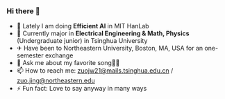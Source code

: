 ### Hi there 👋

- 🔭 Lately I am doing **Efficient AI** in MIT HanLab
- 🌱 Currently major in  **Electrical Engineering & Math, Physics** (Undergraduate junior) in Tsinghua University
- ✈  Have been to Northeastern University, Boston, MA, USA for an one-semester exchange
- 💬 Ask me about my favorite song🎤🎼
- 📫 How to reach me: zuojw21@mails.tsinghua.edu.cn / zuo.jing@northeastern.edu
- ⚡ Fun fact: Love to say anyway in many ways

<!--
**Dr-Left/Dr-Left** is a ✨ _special_ ✨ repository because its `README.md` (this file) appears on your GitHub profile.

Here are some ideas to get you started:

- 🔭 I’m currently working on ...
- 🌱 I’m currently learning ...
- 👯 I’m looking to collaborate on ...
- 🤔 I’m looking for help with ...
- 💬 Ask me about ...
- 📫 How to reach me: ...
- 😄 Pronouns: ...
- ⚡ Fun fact: ...
-->
